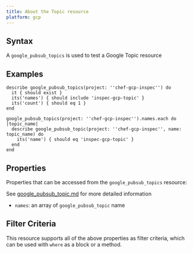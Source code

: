 ```yaml
---
title: About the Topic resource
platform: gcp
---
```



## Syntax
A `google_pubsub_topics` is used to test a Google Topic resource

## Examples
```
describe google_pubsub_topics(project: ''chef-gcp-inspec'') do
  it { should exist }
  its('names') { should include 'inspec-gcp-topic' }
  its('count') { should eq 1 }
end

google_pubsub_topics(project: ''chef-gcp-inspec'').names.each do |topic_name|
  describe google_pubsub_topic(project: ''chef-gcp-inspec'', name: topic_name) do
    its('name') { should eq 'inspec-gcp-topic' }
  end
end

```

## Properties
Properties that can be accessed from the `google_pubsub_topics` resource:

See [google_pubsub_topic.md](google_pubsub_topic.md) for more detailed information
  * `names`: an array of `google_pubsub_topic` name

## Filter Criteria
This resource supports all of the above properties as filter criteria, which can be used
with `where` as a block or a method.
